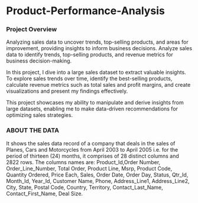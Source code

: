 # Product-Performance-Analysis

### Project Overview

Analyzing sales data to uncover trends, top-selling products, and areas for improvement, providing insights to inform business decisions. 
Analyze sales data to identify trends, top-selling products, and revenue metrics for business decision-making.

In this project, I dive into a large sales dataset to extract valuable insights. To explore sales trends over time, identify the best-selling products, calculate revenue metrics such as total sales and profit margins, and create visualizations and present my findings effectively.

This project showcases my ability to manipulate and derive insights from large datasets, enabling me to make data-driven recommendations for optimizing sales strategies.    
                                          
### ABOUT THE DATA

It shows the sales data record of a company that deals in the sales of Planes, Cars and Motorcycles from April 2003 to April 2005 i.e. for the period of thirteen (24) months, it comprises of 28 distinct columns and 2822 rows. The columns names are: Product_Id,Order Number, Order_Line_Number, Total Order, Product Line, Msrp, Product Code, Quantity Ordered, Price Each, Sales, Order Date, Order Day, Status, Qtr_Id, Month_Id, Year_Id, Customer Name, Phone, Address_Line1, Address_Line2, City, State, Postal Code, Country, Territory, Contact_Last_Name, Contact_First_Name, Deal Size.


















